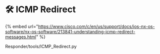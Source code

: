 # 🛠️ ICMP Redirect

{% embed url="https://www.cisco.com/c/en/us/support/docs/ios-nx-os-software/nx-os-software/213841-understanding-icmp-redirect-messages.html" %}

Responder/tools/ICMP\_Redirect.py

